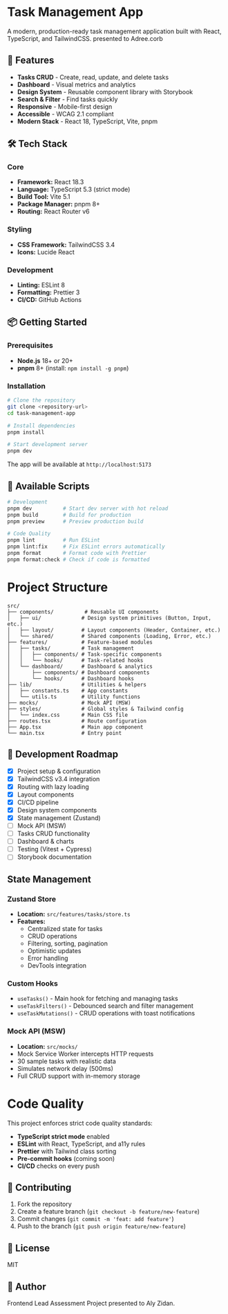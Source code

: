 # Task Management App

A modern, production-ready task management application built with React, TypeScript, and TailwindCSS.
presented to Adree.corb

## 🚀 Features

- **Tasks CRUD** - Create, read, update, and delete tasks
- **Dashboard** - Visual metrics and analytics
- **Design System** - Reusable component library with Storybook
- **Search & Filter** - Find tasks quickly
- **Responsive** - Mobile-first design
- **Accessible** - WCAG 2.1 compliant
- **Modern Stack** - React 18, TypeScript, Vite, pnpm

## 🛠️ Tech Stack

### Core

- **Framework:** React 18.3
- **Language:** TypeScript 5.3 (strict mode)
- **Build Tool:** Vite 5.1
- **Package Manager:** pnpm 8+
- **Routing:** React Router v6

### Styling

- **CSS Framework:** TailwindCSS 3.4
- **Icons:** Lucide React

### Development

- **Linting:** ESLint 8
- **Formatting:** Prettier 3
- **CI/CD:** GitHub Actions

## 📦 Getting Started

### Prerequisites

- **Node.js** 18+ or 20+
- **pnpm** 8+ (install: `npm install -g pnpm`)

### Installation

```bash
# Clone the repository
git clone <repository-url>
cd task-management-app

# Install dependencies
pnpm install

# Start development server
pnpm dev
```

The app will be available at `http://localhost:5173`

## 📜 Available Scripts

```bash
# Development
pnpm dev          # Start dev server with hot reload
pnpm build        # Build for production
pnpm preview      # Preview production build

# Code Quality
pnpm lint         # Run ESLint
pnpm lint:fix     # Fix ESLint errors automatically
pnpm format       # Format code with Prettier
pnpm format:check # Check if code is formatted
```

# Project Structure

```
src/
├── components/          # Reusable UI components
│   ├── ui/             # Design system primitives (Button, Input, etc.)
│   ├── layout/         # Layout components (Header, Container, etc.)
│   └── shared/         # Shared components (Loading, Error, etc.)
├── features/           # Feature-based modules
│   ├── tasks/          # Task management
│   │   ├── components/ # Task-specific components
│   │   └── hooks/      # Task-related hooks
│   └── dashboard/      # Dashboard & analytics
│       ├── components/ # Dashboard components
│       └── hooks/      # Dashboard hooks
├── lib/                # Utilities & helpers
│   ├── constants.ts    # App constants
│   └── utils.ts        # Utility functions
├── mocks/              # Mock API (MSW)
├── styles/             # Global styles & Tailwind config
│   └── index.css       # Main CSS file
├── routes.tsx          # Route configuration
├── App.tsx             # Main app component
└── main.tsx            # Entry point
```

## 🎯 Development Roadmap

- [x] Project setup & configuration
- [x] TailwindCSS v3.4 integration
- [x] Routing with lazy loading
- [x] Layout components
- [x] CI/CD pipeline
- [x] Design system components
- [x] State management (Zustand)
- [ ] Mock API (MSW)
- [ ] Tasks CRUD functionality
- [ ] Dashboard & charts
- [ ] Testing (Vitest + Cypress)
- [ ] Storybook documentation

## State Management

### Zustand Store

- **Location:** `src/features/tasks/store.ts`
- **Features:**
  - Centralized state for tasks
  - CRUD operations
  - Filtering, sorting, pagination
  - Optimistic updates
  - Error handling
  - DevTools integration

### Custom Hooks

- `useTasks()` - Main hook for fetching and managing tasks
- `useTaskFilters()` - Debounced search and filter management
- `useTaskMutations()` - CRUD operations with toast notifications

### Mock API (MSW)

- **Location:** `src/mocks/`
- Mock Service Worker intercepts HTTP requests
- 30 sample tasks with realistic data
- Simulates network delay (500ms)
- Full CRUD support with in-memory storage

# Code Quality

This project enforces strict code quality standards:

- **TypeScript strict mode** enabled
- **ESLint** with React, TypeScript, and a11y rules
- **Prettier** with Tailwind class sorting
- **Pre-commit hooks** (coming soon)
- **CI/CD** checks on every push

## 🤝 Contributing

1. Fork the repository
2. Create a feature branch (`git checkout -b feature/new-feature`)
3. Commit changes (`git commit -m 'feat: add feature'`)
4. Push to the branch (`git push origin feature/new-feature`)

## 📝 License

MIT

## 👤 Author

Frontend Lead Assessment Project presented to Aly Zidan.
